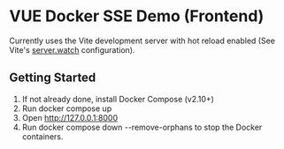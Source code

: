 # VUE Docker SSE Demo (Frontend)
Currently uses the Vite development server with hot reload enabled (See Vite's [server.watch](https://vitejs.dev/config/server-options.html#server-watch) configuration).

## Getting Started
1. If not already done, install Docker Compose (v2.10+)
2. Run docker compose up
3. Open http://127.0.0.1:8000
4. Run docker compose down --remove-orphans to stop the Docker containers.